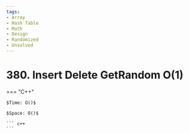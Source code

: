 ```yaml
---
tags:
- Array
- Hash Table
- Math
- Design
- Randomized
- Unsolved
---
```



# 380. Insert Delete GetRandom O(1)

=== "C++"

    $Time: O()$

    $Space: O()$

    ``` c++
    ```